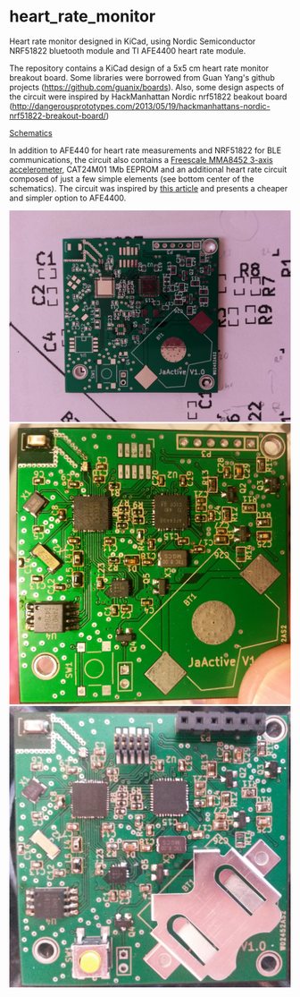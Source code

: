 # heart_rate_monitor
Heart rate monitor designed in KiCad, using Nordic Semiconductor NRF51822 bluetooth module and TI AFE4400 heart rate module.

The repository contains a KiCad design of a 5x5 cm heart rate monitor breakout board. Some libraries were borrowed from Guan Yang's github projects (https://github.com/guanix/boards). Also, some design aspects of the circuit were inspired by HackManhattan Nordic nrf51822 beakout board (http://dangerousprototypes.com/2013/05/19/hackmanhattans-nordic-nrf51822-breakout-board/)

[Schematics](https://github.com/jkravanja/heart_rate_monitor/blob/master/hr.pdf)

In addition to AFE440 for heart rate measurements and NRF51822 for BLE communications, the circuit also contains a [Freescale MMA8452 3-axis accelerometer](http://www.nxp.com/files/sensors/doc/data_sheet/MMA8452Q.pdf), CAT24M01 1Mb EEPROM and an additional heart rate circuit composed of just a few simple elements (see bottom center of the schematics). The circuit was inspired by [this article](http://www.biofotonika.lu.lv/fileadmin/user_upload/lu_portal/projekti/biofotonika/Publikacijas/A4/SPIE/22.Kviesis-A_photoplethysmography_device_for_multipurpose_blood_circulatory_system_assessment.pdf) and presents a cheaper and simpler option to AFE4400.

![Image of manufactured PCB](https://github.com/jkravanja/heart_rate_monitor/blob/master/img/1.jpg)
![Components were soldered with reflow technique. Some joints had to be manually corrected using soldering iron](https://github.com/jkravanja/heart_rate_monitor/blob/master/img/2.jpeg)
![Added battery holder and connectors](https://github.com/jkravanja/heart_rate_monitor/blob/master/img/3.jpeg)
